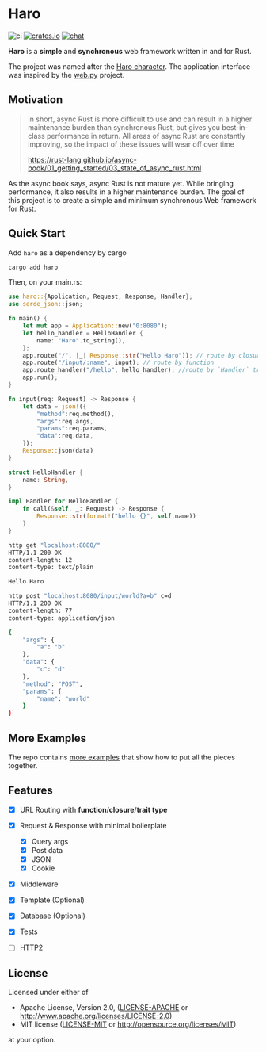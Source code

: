 # Haro

![ci](https://github.com/shellfly/haro/actions/workflows/ci.yml/badge.svg)
[![crates.io](https://img.shields.io/crates/v/haro.svg)](https://crates.io/crates/haro)
[![chat](https://img.shields.io/badge/chat-discord-brightgreen)](https://discord.gg/AktRUJKphe)

**Haro** is a **simple** and **synchronous** web framework written in and for Rust.

The project was named after the [Haro character](https://en.wikipedia.org/wiki/Haro_(character)). The application interface was inspired by the [web.py](https://webpy.org/) project.

## Motivation
> In short, async Rust is more difficult to use and can result in a higher maintenance burden than synchronous Rust, but gives you best-in-class performance in return. All areas of async Rust are constantly improving, so the impact of these issues will wear off over time
>
> https://rust-lang.github.io/async-book/01_getting_started/03_state_of_async_rust.html

As the async book says, async Rust is not mature yet. While bringing performance, it also results in a higher maintenance burden. The goal of this project is to create a simple and minimum synchronous Web framework for Rust.

## Quick Start

Add `haro` as a dependency by cargo
```bash
cargo add haro
```

Then, on your main.rs:

```Rust
use haro::{Application, Request, Response, Handler};
use serde_json::json;

fn main() {
    let mut app = Application::new("0:8080");
    let hello_handler = HelloHandler {
        name: "Haro".to_string(),
    };
    app.route("/", |_| Response::str("Hello Haro")); // route by closure
    app.route("/input/:name", input); // route by function
    app.route_handler("/hello", hello_handler); //route by `Handler` trait type
    app.run();
}

fn input(req: Request) -> Response {
    let data = json!({
        "method":req.method(),
        "args":req.args,
        "params":req.params,
        "data":req.data,
    });
    Response::json(data)
}

struct HelloHandler {
    name: String,
}

impl Handler for HelloHandler {
    fn call(&self, _: Request) -> Response {
        Response::str(format!("hello {}", self.name))
    }
}
```

```bash
http get "localhost:8080/"
HTTP/1.1 200 OK
content-length: 12
content-type: text/plain

Hello Haro
```

```bash
http post "localhost:8080/input/world?a=b" c=d
HTTP/1.1 200 OK
content-length: 77
content-type: application/json

{
    "args": {
        "a": "b"
    },
    "data": {
        "c": "d"
    },
    "method": "POST",
    "params": {
        "name": "world"
    }
}
```

## More Examples

The repo contains [more examples](./examples) that show how to put all the pieces together.

## Features

- [x] URL Routing with **function**/**closure**/**trait type**
- [x] Request & Response with minimal boilerplate
  - [x] Query args
  - [x] Post data
  - [x] JSON
  - [x] Cookie
- [x] Middleware
- [x] Template (Optional)
- [x] Database (Optional)
- [x] Tests
- [ ] HTTP2



## License

Licensed under either of

 * Apache License, Version 2.0, ([LICENSE-APACHE](LICENSE-APACHE) or http://www.apache.org/licenses/LICENSE-2.0)
 * MIT license ([LICENSE-MIT](LICENSE-MIT) or http://opensource.org/licenses/MIT)

at your option.
